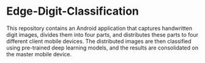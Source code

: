 # Edge-Digit-Classification
This repository contains an Android application that captures handwritten digit images, divides them into four parts, and distributes these parts to four different client mobile devices. The distributed images are then classified using pre-trained deep learning models, and the results are consolidated on the master mobile device.
